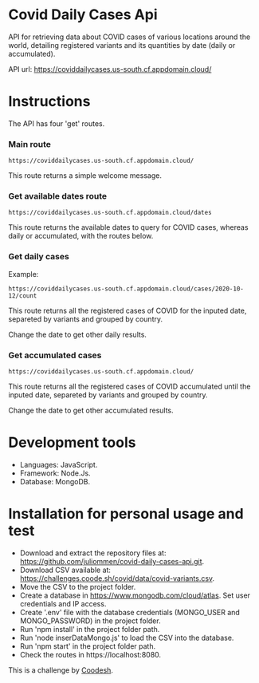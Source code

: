 # Covid Daily Cases Api

API for retrieving data about COVID cases of various locations around the world, detailing registered variants and its quantities by date (daily or accumulated).

API url: https://coviddailycases.us-south.cf.appdomain.cloud/

# Instructions

The API has four 'get' routes.

### Main route

```
https://coviddailycases.us-south.cf.appdomain.cloud/
```

This route returns a simple welcome message.

### Get available dates route

```
https://coviddailycases.us-south.cf.appdomain.cloud/dates
```

This route returns the available dates to query for COVID cases, whereas daily or accumulated, with the routes below.

### Get daily cases

Example:
```
https://coviddailycases.us-south.cf.appdomain.cloud/cases/2020-10-12/count
```

This route returns all the registered cases of COVID for the inputed date, separeted by variants and grouped by country.

Change the date to get other daily results.

### Get accumulated cases

```
https://coviddailycases.us-south.cf.appdomain.cloud/
```

This route returns all the registered cases of COVID accumulated until the inputed date, separeted by variants and grouped by country.

Change the date to get other accumulated results.

# Development tools

 - Languages: JavaScript.
 - Framework: Node.Js.
 - Database: MongoDB. 

# Installation for personal usage and test

- Download and extract the repository files at: https://github.com/juliommen/covid-daily-cases-api.git.
- Download CSV available at: https://challenges.coode.sh/covid/data/covid-variants.csv.
- Move the CSV to the project folder.
- Create a database in  https://www.mongodb.com/cloud/atlas. Set user credentials and IP access.
- Create '.env' file with the database credentials (MONGO_USER and MONGO_PASSWORD) in the project folder.
- Run 'npm install' in the project folder path.
- Run 'node inserDataMongo.js' to load the CSV into the database.
- Run 'npm start' in the project folder path.
- Check the routes in https://localhost:8080.


This is a challenge by <a href="https://coodesh.com/">Coodesh</a>.



